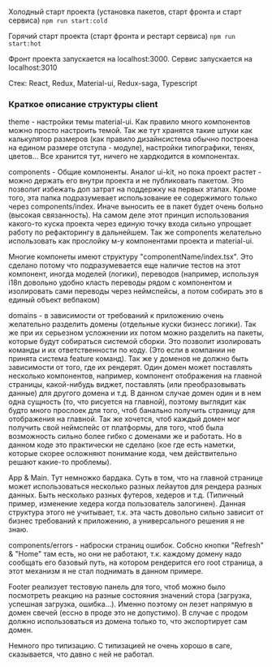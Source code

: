 Холодный старт проекта (установка пакетов, старт фронта и старт сервиса) 
```npm run start:cold```

Горячий старт проекта (старт фронта и рестарт сервиса) 
```npm run start:hot```

Фронт проекта запускается на localhost:3000. Сервиc запускается на localhost:3010

Стек: React, Redux, Material-ui, Redux-saga, Typescript

### Краткое описание структуры client

theme - настройки темы material-ui. Как правило много компонентов можно
просто настроить темой. Так же тут хранятся такие штуки как калькулятор 
размеров (как правило дизайнсистема обычно построена на едином размере отступа - модуле),
настройки типографики, тенях, цветов... Все хранится тут, ничего
не хардкодится в компонентах. 

components - Общие компоненты. Аналог ui-kit, но пока проект растет - 
можно держать его внутри проекта и не публиковать пакетом. Это позволит
избежать доп затрат на поддержку на первых этапах. Кроме того, эта папка 
подразумевает использование ее содержимого только через components/index.
Иначе выносить ее в пакет будет очень больно (высокая связанность). На самом деле
этот принцип использования какого-то куска проекта через единую точку входа
сильно упрощает работу по рефакторингу в дальнейшем. Так же components 
желательно использовать как прослойку м-у компонентами проекта и material-ui.

Многие компонеты имеют структуру "componentName/index.tsx". Это сделано потому
что подразумевается еще наличие тестов на этот компонент, иногда моделей (логики),
переводов (например, используя i18n довольно удобно класть переводы рядом с компонентом и 
изолировать сами переводы через неймспейсы, а потом собирать это в единый объект
вебпаком)  

domains - в зависимости от требований к приложению очень желательно разделить 
домены (отдельные куски бизнесс логики). Так же при их серьезном усложнении 
их потом можно разделить на пакеты, которые будут собираться системой сборки.
Это позволит изолировать команды и их ответственности по коду. (Это если в 
компании не принята система feature команд). Так же у доменов не должно быть 
зависимости от того, где их рендерят. Один домен может поставлять несколько
компонентов, например, компонент отображения на главной страницы, какой-нибудь
виджет, поставлять (или преобразовывать данные) для другого домена и т.д.
В данном случае домен один и в нем одна сущность (то, что рисуется на главной),
поэтому выглядит как будто много прослоек для того, чтоб банально получить страницу
для отображения на главной. Так же хочется, чтоб каждый домен мог получить свой
неймспейс от платформы, для того, чтоб была возможность сильно более гибко с доменами же
и работать. Но в данном коде это практически не сделано (кое где есть наметки, 
которые скорее осложняют понимание кода, чем действительно решают какие-то проблемы). 


App & Main. Тут немножко бардака. Суть в том, что на главной странице может
использоваться несколько разных лейаутов для рендера разных данных. Быть несколько
разных футеров, хедеров и т.д. (Типичный пример, изменение хедера когда пользователь
залогинен). Данная структура этого не учитывает, т.к. эта часть довольно сильно зависит
от бизнес требований к приложению, а универсального решения я не знаю.

components/errors - наброски страниц ошибок. Собсно кнопки "Refresh" & "Home" там
есть, но они не работают, т.к. каждому домену надо сообщать его базовый путь, на котором
рендерится его root страница, а этот механизм я не стал поднимать в данном примере.

Footer реализует тестовую панель для того, чтоб можно было посмотреть реакцию
на разные состояния значений стора (загрузка, успешная загрузка, ошибка...). Именно 
поэтому он лезет напрямую в домен свечей (ессно в проде это не допустимо). В случае
с продом должно использоваться из домена только то, что экспортирует сам домен.

Немного про типизацию. С типизацией не очень хорошо в саге, сказывается, что давно с
ней не работал.
